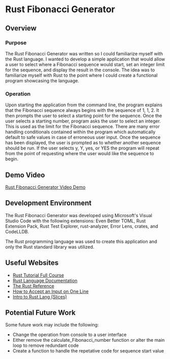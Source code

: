 # Rust Fibonacci Generator

## Overview

### Purpose

The Rust Fibonacci Generator was written so I could familiarize myself with the Rust language. I wanted to develop a simple application that would allow a user to select where a Fibonacci sequence would start, set an integer limit for the sequence, and display the result in the console. The idea was to familiarize myself with Rust to the point where I could create a functional program showcasing the language.

### Operation

Upon starting the application from the command line, the program explains that the Fibonacci sequence always begins with the sequence of 1, 1, 2. It then prompts the user to select a starting point for the sequence. Once the user selects a starting number, program asks the user to select an integer. This is used as the limit for the Fibonacci sequence. There are many error handling conditionals contained within the program which automatically default to safe values in case of erroneous user input. Once the sequence has been displayed, the user is prompted as to whether another sequence should be run. If the user selects y, Y, yes, or YES the program will repeat from the point of requesting where the user would like the sequence to begin.

## Demo Video

[Rust Fibonacci Generator Video Demo](https://youtu.be/6Z9h0skqYYY)

## Development Environment

The Rust Fibonacci Generator was developed using Microsoft's Visual Studio Code with the following extensions: Even Better TOML, Rust Extension Pack, Rust Test Explorer, rust-analyzer, Error Lens, crates, and CodeLLDB.

The Rust programming language was used to create this application and only the Rust standard library was utilized.  

## Useful Websites

- [Rust Tutorial Full Course](https://www.youtube.com/watch?v=ygL_xcavzQ4&t=78s)
- [Rust Language Documentation](https://doc.rust-lang.org/std/index.html)
- [The Rust Reference](https://doc.rust-lang.org/reference/introduction.html)
- [How to Accept an Input on One Line](https://users.rust-lang.org/t/how-to-accept-an-input-on-one-line-with-the-text/18976)
- [Intro to Rust Lang (Slices)](https://www.youtube.com/watch?v=yP8N3dd_Kd4)

## Potential Future Work

Some future work may include the following:

- Change the operation from console to a user interface
- Either remove the calculate_Fibonacci_number function or alter the main loop to remove redundant code
- Create a function to handle the repetative code for sequence start value
